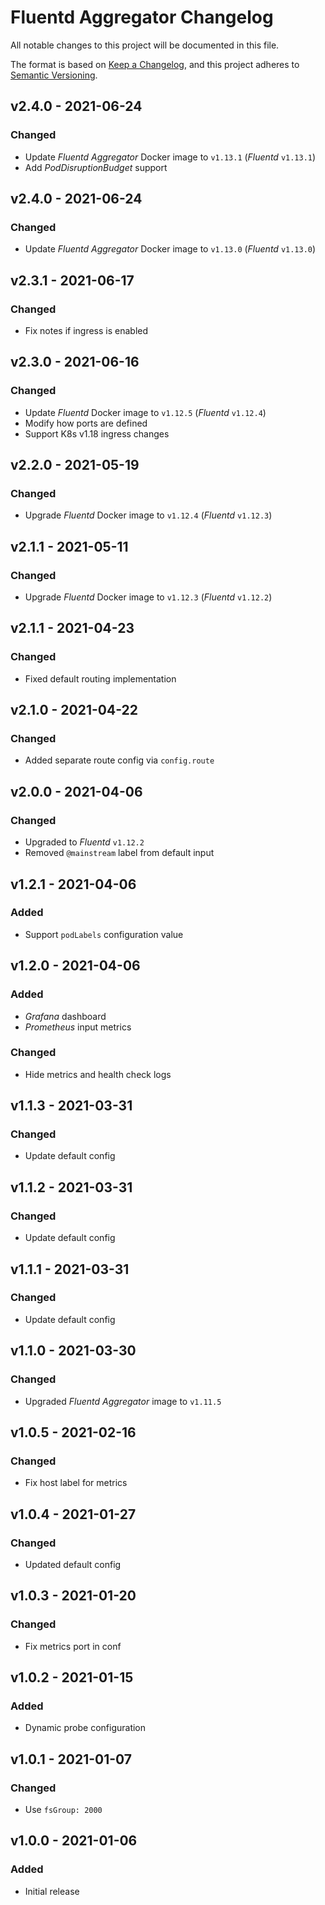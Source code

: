 # Fluentd Aggregator Changelog

All notable changes to this project will be documented in this file.

The format is based on [Keep a Changelog](https://keepachangelog.com/en/1.0.0/),
and this project adheres to [Semantic Versioning](https://semver.org/spec/v2.0.0.html).

<!-- ## [UNRELEASED]
### Added
### Changed
### Deprecated
### Removed -->

## v2.4.0 - 2021-06-24

### Changed

- Update _Fluentd Aggregator_ Docker image to `v1.13.1` (_Fluentd_ `v1.13.1`)
- Add _PodDisruptionBudget_ support

## v2.4.0 - 2021-06-24

### Changed

- Update _Fluentd Aggregator_ Docker image to `v1.13.0` (_Fluentd_ `v1.13.0`)

## v2.3.1 - 2021-06-17

### Changed

- Fix notes if ingress is enabled

## v2.3.0 - 2021-06-16

### Changed

- Update _Fluentd_ Docker image to `v1.12.5` (_Fluentd_ `v1.12.4`)
- Modify how ports are defined
- Support K8s v1.18 ingress changes

## v2.2.0 - 2021-05-19

### Changed

- Upgrade _Fluentd_ Docker image to `v1.12.4` (_Fluentd_ `v1.12.3`)

## v2.1.1 - 2021-05-11

### Changed

- Upgrade _Fluentd_ Docker image to `v1.12.3` (_Fluentd_ `v1.12.2`)

## v2.1.1 - 2021-04-23

### Changed

- Fixed default routing implementation

## v2.1.0 - 2021-04-22

### Changed

- Added separate route config via `config.route`

## v2.0.0 - 2021-04-06

### Changed

- Upgraded to _Fluentd_ `v1.12.2`
- Removed `@mainstream` label from default input

## v1.2.1 - 2021-04-06

### Added

- Support `podLabels` configuration value

## v1.2.0 - 2021-04-06

### Added

- _Grafana_ dashboard
- _Prometheus_ input metrics

### Changed

- Hide metrics and health check logs

## v1.1.3 - 2021-03-31

### Changed

- Update default config

## v1.1.2 - 2021-03-31

### Changed

- Update default config

## v1.1.1 - 2021-03-31

### Changed

- Update default config

## v1.1.0 - 2021-03-30

### Changed

- Upgraded _Fluentd Aggregator_ image to `v1.11.5`

## v1.0.5 - 2021-02-16

### Changed

- Fix host label for metrics

## v1.0.4 - 2021-01-27

### Changed

- Updated default config

## v1.0.3 - 2021-01-20

### Changed

- Fix metrics port in conf

## v1.0.2 - 2021-01-15

### Added

- Dynamic probe configuration

## v1.0.1 - 2021-01-07

### Changed

- Use `fsGroup: 2000`

## v1.0.0 - 2021-01-06

### Added

- Initial release
